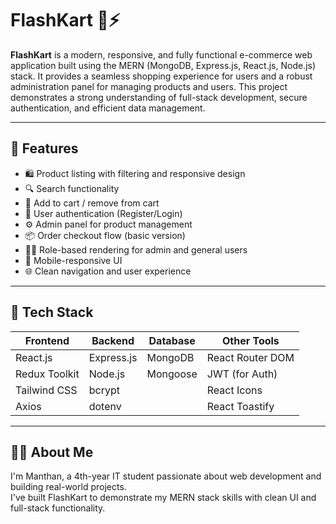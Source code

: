 # FlashKart 🛒⚡

**FlashKart** is a modern, responsive, and fully functional e-commerce web application built using the MERN (MongoDB, Express.js, React.js, Node.js) stack. It provides a seamless shopping experience for users and a robust administration panel for managing products and users. This project demonstrates a strong understanding of full-stack development, secure authentication, and efficient data management.

---

## 🚀 Features

- 🛍️ Product listing with filtering and responsive design
- 🔍 Search functionality
- 🧺 Add to cart / remove from cart
- 👤 User authentication (Register/Login)
- ⚙️ Admin panel for product management
- 📦 Order checkout flow (basic version)
- 🧑‍💻 Role-based rendering for admin and general users
- 📱 Mobile-responsive UI
- 🌐 Clean navigation and user experience

---
## 🔧 Tech Stack

| Frontend       | Backend        | Database | Other Tools        |
|----------------|----------------|----------|--------------------|
| React.js       | Express.js     | MongoDB  | React Router DOM   |
| Redux Toolkit  | Node.js        | Mongoose | JWT (for Auth)     |
| Tailwind CSS   | bcrypt         |          | React Icons        |
| Axios          | dotenv         |          | React Toastify     |

---

## 👨‍💻 About Me

I'm Manthan, a 4th-year IT student passionate about web development and building real-world projects.  
I've built FlashKart to demonstrate my MERN stack skills with clean UI and full-stack functionality.
